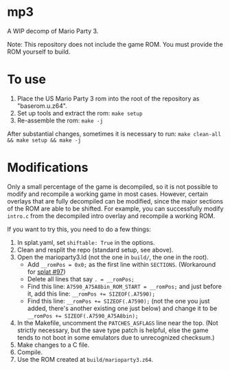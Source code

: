 # mp3
A WIP decomp of Mario Party 3.

Note: This repository does not include the game ROM. You must provide the ROM yourself to build.

# To use
1. Place the US Mario Party 3 rom into the root of the repository as "baserom.u.z64".
2. Set up tools and extract the rom: `make setup`
3. Re-assemble the rom: `make -j`

After substantial changes, sometimes it is necessary to run: `make clean-all && make setup && make -j`

# Modifications
Only a small percentage of the game is decompiled, so it is not possible to modify and recompile
a working game in most cases. However, certain overlays that are fully decompiled can be modified,
since the major sections of the ROM are able to be shifted. For example, you can successfully modify
`intro.c` from the decompiled intro overlay and recompile a working ROM.

If you want to try this, you need to do a few things:
1. In splat.yaml, set `shiftable: True` in the options.
2. Clean and resplit the repo (standard setup, see above).
3. Open the marioparty3.ld (not the one in `build/`, the one in the root).
    - Add `__romPos = 0x0;` as the first line within `SECTIONS`. (Workaround for [splat #97](https://github.com/ethteck/splat/issues/97))
    - Delete all lines that say `. = __romPos;`
    - Find this line: `A7590_A75A8bin_ROM_START = __romPos;` and just before it, add this line: `__romPos += SIZEOF(.A7590);`
    - Find this line: `__romPos += SIZEOF(.A7590);` (not the one you just added, there's another existing one just below) and change it to be `__romPos += SIZEOF(.A7590_A75A8bin);`
4. In the Makefile, uncomment the `PATCHES_ASFLAGS` line near the top. (Not strictly necessary, but the save type patch is helpful, else the game tends to not boot in some emulators due to unrecognized checksum.)
5. Make changes to a C file.
6. Compile.
7. Use the ROM created at `build/marioparty3.z64`.
